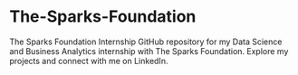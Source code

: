 # The-Sparks-Foundation
The Sparks Foundation Internship GitHub repository for my Data Science and Business Analytics internship with The Sparks Foundation. Explore my projects and connect with me on LinkedIn.
